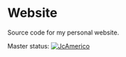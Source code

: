 # Website
Source code for my personal website.

Master status: [![JcAmerico](https://circleci.com/gh/jcamerico/website.svg?style=shield)](https://circleci.com/gh/jcamerico/website)
